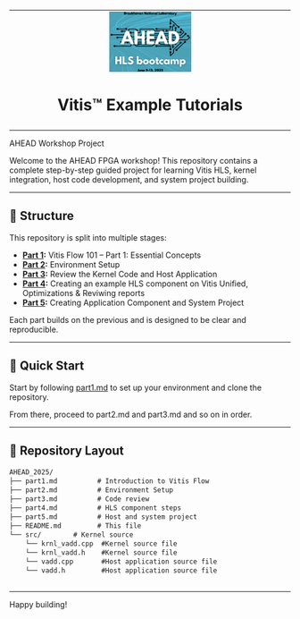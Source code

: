 <table class="sphinxhide" width="100%">
 <tr>
   <td align="center"><img src="./images/copy.png" width="30%"/><h1>Vitis™ Example Tutorials</h1>
   </td>
 </tr>
 <tr>
 <td>
 </td>
 </tr>
</table
# AHEAD Example Project: Vector Addition

# AHEAD Workshop Project

Welcome to the AHEAD FPGA workshop! This repository contains a complete step-by-step guided project for learning Vitis HLS, kernel integration, host code development, and system project building.

---

## 🧭 Structure

This repository is split into multiple stages:

- **[Part 1](./part1.md):** Vitis Flow 101 – Part 1: Essential Concepts 
- **[Part 2](./part2.md):** Environment Setup
- **[Part 3](./part3.md):** Review the Kernel Code and Host Application
- **[Part 4](./part4.md):** Creating an example HLS component on Vitis Unified, Optimizations & Reviwing reports
- **[Part 5](./part5.md):** Creating Application Component and System Project

Each part builds on the previous and is designed to be clear and reproducible.

---

## 🚀 Quick Start

Start by following [part1.md](./part1.md) to set up your environment and clone the repository.

From there, proceed to part2.md and part3.md and so on in order.

---

## 📁 Repository Layout

```
AHEAD_2025/
├── part1.md          # Introduction to Vitis Flow
├── part2.md          # Environment Setup
├── part3.md          # Code review
├── part4.md          # HLS component steps
├── part5.md          # Host and system project
├── README.md         # This file
└── src/        # Kernel source
    └── krnl_vadd.cpp  #Kernel source file
    └── krnl_vadd.h    #Kernel source file
    └── vadd.cpp       #Host application source file
    └── vadd.h         #Host application source file
 
```

---

Happy building!


